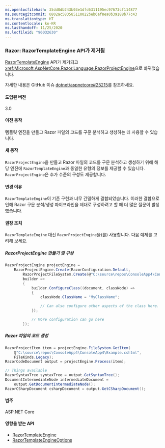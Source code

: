 ```yaml
---
ms.openlocfilehash: 35dd8db243b03e1dfd6311195ec97673cf114877
ms.sourcegitcommit: 0802ac583585110022beb6af8ea0b39188b77c43
ms.translationtype: HT
ms.contentlocale: ko-KR
ms.lasthandoff: 11/25/2020
ms.locfileid: "96032630"
---
```

### <a name="razor-razortemplateengine-api-removed"></a>Razor: RazorTemplateEngine API가 제거됨

[RazorTemplateEngine](/dotnet/api/microsoft.aspnetcore.razor.language.razortemplateengine?view=aspnetcore-2.2) API가 제거되고 <xref:Microsoft.AspNetCore.Razor.Language.RazorProjectEngine>으로 바뀌었습니다.

자세한 내용은 GitHub 이슈 [dotnet/aspnetcore#25215](https://github.com/dotnet/aspnetcore/issues/25215)를 참조하세요.

#### <a name="version-introduced"></a>도입된 버전

3.0

#### <a name="old-behavior"></a>이전 동작

템플릿 엔진을 만들고 Razor 파일의 코드를 구문 분석하고 생성하는 데 사용할 수 있습니다.

#### <a name="new-behavior"></a>새 동작

`RazorProjectEngine`을 만들고 Razor 파일의 코드를 구문 분석하고 생성하기 위해 해당 엔진에 `RazorTemplateEngine`과 동일한 유형의 정보를 제공할 수 있습니다. `RazorProjectEngine`은 추가 수준의 구성도 제공합니다.

#### <a name="reason-for-change"></a>변경 이유

`RazorTemplateEngine`이 기존 구현과 너무 긴밀하게 결합되었습니다. 이러한 결합으로 인해 Razor 구문 분석/생성 파이프라인을 제대로 구성하려고 할 때 더 많은 질문이 발생했습니다.

#### <a name="recommended-action"></a>권장 조치

`RazorTemplateEngine` 대신 `RazorProjectEngine`을(를) 사용합니다. 다음 예제를 고려해 보세요.

##### <a name="create-and-configure-the-razorprojectengine"></a>RazorProjectEngine 만들기 및 구성

```csharp
RazorProjectEngine projectEngine =
    RazorProjectEngine.Create(RazorConfiguration.Default,
        RazorProjectFileSystem.Create(@"C:\source\repos\ConsoleApp4\ConsoleApp4"),
        builder =>
        {
            builder.ConfigureClass((document, classNode) =>
            {
                classNode.ClassName = "MyClassName";

                // Can also configure other aspects of the class here.
            });

            // More configuration can go here
        });
```

##### <a name="generate-code-for-a-razor-file"></a>Razor 파일의 코드 생성

```csharp
RazorProjectItem item = projectEngine.FileSystem.GetItem(
    @"C:\source\repos\ConsoleApp4\ConsoleApp4\Example.cshtml",
    FileKinds.Legacy);
RazorCodeDocument output = projectEngine.Process(item);

// Things available
RazorSyntaxTree syntaxTree = output.GetSyntaxTree();
DocumentIntermediateNode intermediateDocument =
    output.GetDocumentIntermediateNode();
RazorCSharpDocument csharpDocument = output.GetCSharpDocument();
```

#### <a name="category"></a>범주

ASP.NET Core

#### <a name="affected-apis"></a>영향을 받는 API

- [RazorTemplateEngine](/dotnet/api/microsoft.aspnetcore.razor.language.razortemplateengine?view=aspnetcore-2.2)
- [RazorTemplateEngineOptions](/dotnet/api/microsoft.aspnetcore.razor.language.razortemplateengineoptions?view=aspnetcore-2.2)

<!--

#### Affected APIs

- `T:Microsoft.AspNetCore.Razor.Language.RazorTemplateEngine`
- `T:Microsoft.AspNetCore.Razor.Language.RazorTemplateEngineOptions`

-->
